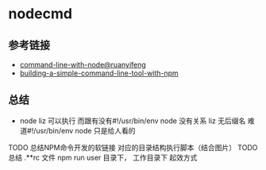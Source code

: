 # nodecmd

## 参考链接
- [command-line-with-node@ruanyifeng](http://www.ruanyifeng.com/blog/2015/05/command-line-with-node.html)
- [building-a-simple-command-line-tool-with-npm](http://blog.npmjs.org/post/118810260230/building-a-simple-command-line-tool-with-npm)

## 总结
- node liz 可以执行 而跟有没有#!/usr/bin/env node 没有关系  liz 无后缀名  难道#!/usr/bin/env node 只是给人看的

TODO 总结NPM命令开发的软链接 对应的目录结构执行脚本（结合图片）
TODO 总结 .**rc 文件 npm run user 目录下， 工作目录下 起效方式
